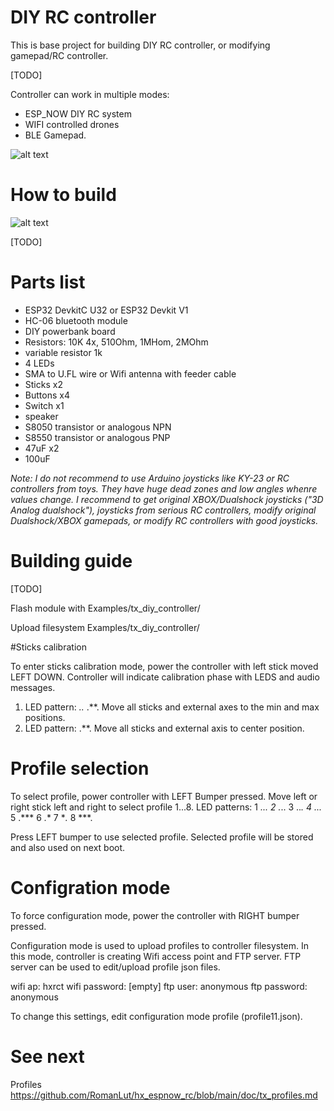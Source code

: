 # DIY RC controller

This is base project for building DIY RC controller, or modifying gamepad/RC controller.

[TODO]

Controller can work in multiple modes:
- ESP_NOW DIY RC system
- WIFI controlled drones
- BLE Gamepad.

![alt text](https://raw.githubusercontent.com/RomanLut/hx_espnow_rc/main/doc/diy_controller_prototype.jpg "DIY controller prototype")

# How to build

![alt text](https://raw.githubusercontent.com/RomanLut/hx_espnow_rc/main/doc/diy_controller_connections.jpg "DIY controller connections")

[TODO]


# Parts list
- ESP32 DevkitC U32 or ESP32 Devkit V1 
- HC-06 bluetooth module
- DIY powerbank board
- Resistors: 10K 4x, 510Ohm, 1MHom, 2MOhm
- variable resistor 1k
- 4 LEDs
- SMA to U.FL wire or Wifi antenna with feeder cable
- Sticks x2
- Buttons x4
- Switch x1
- speaker
- S8050 transistor or analogous NPN
- S8550 transistor or analogous PNP
- 47uF x2
- 100uF
 
*Note: I do not recommend to use Arduino joysticks like KY-23 or RC controllers from toys. They have huge dead zones and low angles whenre values change.*
*I recommend to get original XBOX/Dualshock joysticks ("3D Analog dualshock"), joysticks from serious RC controllers, modify original Dualshock/XBOX gamepads, or modify RC controllers with good joysticks.*


# Building guide

[TODO]

Flash module with Examples/tx_diy_controller/

Upload filesystem Examples/tx_diy_controller/


#Sticks calibration

To enter sticks calibration mode, power the controller with left stick moved LEFT DOWN. Controller will indicate calibration phase with LEDS and audio messages.

1) LED pattern: *..* .**. Move all sticks and external axes to the min and max positions.
2) LED pattern: .**. Move all sticks and external axis to center position.

# Profile selection

To select profile, power controller with LEFT Bumper pressed.
Move left or right stick left and right to select profile 1...8.
LED patterns: 
1 *... 
2 .*.. 
3 ..*. 
4 ...* 
5 .*** 
6 *.** 
7 **.* 
8 ***. 

Press LEFT bumper to use selected profile. Selected profile will be stored and also used on next boot.


# Configration mode

To force configuration mode, power the controller with RIGHT bumper pressed.

Configuration mode is used to upload profiles to controller filesystem.
In this mode, controller is creating Wifi access point and FTP server.
FTP server can be used to edit/upload profile json files.

wifi ap: hxrct
wifi password: [empty]
ftp user: anonymous
ftp password: anonymous

To change this settings, edit configuration mode profile (profile11.json).

# See next

Profiles https://github.com/RomanLut/hx_espnow_rc/blob/main/doc/tx_profiles.md

